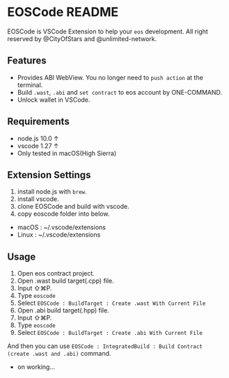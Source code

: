 # EOSCode README

EOSCode is VSCode Extension to help your `eos` development.
All right reserved by @CityOfStars and @unlimited-network.

## Features

* Provides ABI WebView. You no longer need to `push action` at the terminal.
* Build `.wast`, `.abi` and `set contract` to eos account by ONE-COMMAND.
* Unlock wallet in VSCode.

## Requirements

* node.js 10.0 &uarr;
* vscode 1.27 &uarr;
* Only tested in macOS(High Sierra)

## Extension Settings

1. install node.js with `brew`.
2. install vscode. 
3. clone EOSCode and build with vscode.
4. copy eoscode folder into below.
  * macOS : ~/.vscode/extensions
  * Linux : ~/.vscode/extensions

## Usage

1. Open eos contract project.
2. Open .wast build target(.cpp) file.
3. Input ⇧⌘P.
4. Type `eoscode`
5. Select `EOSCode : BuildTarget : Create .wast With Current File`
6. Open .abi build target(.hpp) file.
7. Input ⇧⌘P.
8. Type `eoscode`
9. Select `EOSCode : BuildTarget : Create .abi With Current File`

And then you can use `EOSCode : IntegratedBuild : Build Contract (create .wast and .abi)` command.

* on working...
